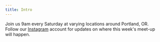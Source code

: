 ```yaml
---
title: Intro
---
```


Join us 9am every Saturday at varying locations around Portland, OR. Follow our [Instagram](https://www.instagram.com/pdxcoffeeoutside/) account for updates on where this week's meet-up will happen.
